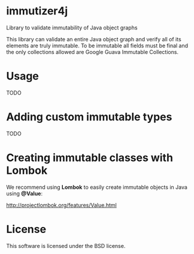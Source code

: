 # immutizer4j
Library to validate immutability of Java object graphs

This library can validate an entire Java object graph and verify all of its elements are truly immutable.
To be immutable all fields must be final and the only collections allowed are Google Guava Immutable Collections.

# Usage

TODO

# Adding custom immutable types

TODO

# Creating immutable classes with Lombok

We recommend using **Lombok** to easily create immutable objects in Java using **@Value**:

<http://projectlombok.org/features/Value.html>

# License

This software is licensed under the BSD license.


